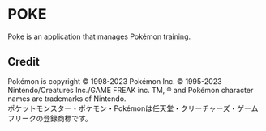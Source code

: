 # POKE

Poke is an application that manages Pokémon training.

## Credit
Pokémon is copyright © 1998-2023 Pokémon Inc. © 1995-2023 Nintendo/Creatures Inc./GAME FREAK inc. TM, ® and Pokémon character names are trademarks of Nintendo.<br>
ポケットモンスター・ポケモン・Pokémonは任天堂・クリーチャーズ・ゲームフリークの登録商標です。
